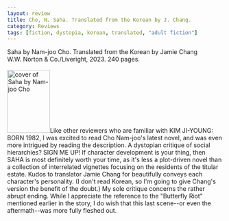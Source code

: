 ```yaml
---
layout: review
title: Cho, N. Saha. Translated from the Korean by J. Chang.
category: Reviews
tags: [fiction, dystopia, korean, translated, "adult fiction"]
---
```

<span class="title">Saha</span> by Nam-joo Cho. Translated from the Korean by Jamie Chang<br>
<span class="publisher">W.W. Norton & Co./Liveright, 2023. 240 pages.</span><br><br>
<span class="book1"><img src="https://cdn2.wwnorton.com/wwnproducts/LIVERT/1/1/9781324094111/9781324094111_300.jpg" width="100" height="147" alt="cover of Saha by Nam-joo Cho"></span>Like other reviewers who are familiar with KIM JI-YOUNG: BORN 1982, I was excited to read Cho Nam-joo's latest novel, and was even more intrigued by reading the description. A dystopian critique of social hierarchies? SIGN ME UP! If character development is your thing, then SAHA is most definitely worth your time, as it's less a plot-driven novel than a collection of interrelated vignettes focusing on the residents of the titular estate. Kudos to translator Jamie Chang for beautifully conveys each character's personality. (I don't read Korean, so I'm going to give Chang's version the benefit of the doubt.) My sole critique concerns the rather abrupt ending. While I appreciate the reference to the "Butterfly Riot" mentioned earlier in the story, I do wish that this last scene--or even the aftermath--was more fully fleshed out.

